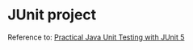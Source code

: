 <h1>JUnit project</h1>
<p>Reference to: <a href = 'https://www.udemy.com/course/junit5-for-beginners'>Practical Java Unit Testing with JUnit 5</a></p>
